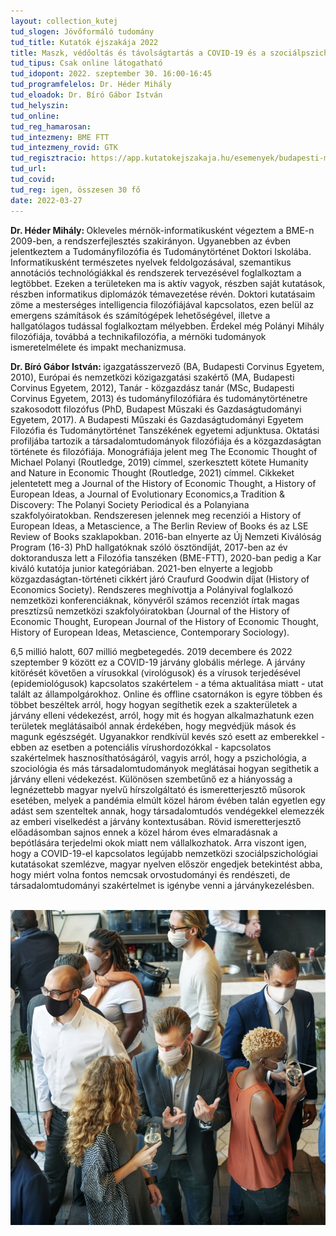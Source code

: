 ```yaml
---
layout: collection_kutej
tud_slogen: Jövőformáló tudomány
tud_title: Kutatók éjszakája 2022
title: Maszk, védőoltás és távolságtartás a COVID-19 és a szociálpszichológia
tud_tipus: Csak online látogatható
tud_idopont: 2022. szeptember 30. 16:00-16:45
tud_programfelelos: Dr. Héder Mihály
tud_eloadok: Dr. Bíró Gábor István
tud_helyszin:
tud_online:
tud_reg_hamarosan:
tud_intezmeny: BME FTT
tud_intezmeny_rovid: GTK
tud_regisztracio: https://app.kutatokejszakaja.hu/esemenyek/budapesti-muszaki-es-gazdasagtudomanyi-egyetem/maszk-vedooltas-es-tavolsagtartas-a-covid-19-es-a-szocialpszichologia
tud_url:
tud_covid:
tud_reg: igen, összesen 30 fő
date: 2022-03-27
---
```

<b>Dr. Héder Mihály: </b> Okleveles mérnök-informatikusként végeztem a BME-n 2009-ben, a rendszerfejlesztés szakirányon. Ugyanebben az évben jelentkeztem a Tudományfilozófia és Tudománytörténet Doktori Iskolába. Informatikusként természetes nyelvek feldolgozásával, szemantikus annotációs technológiákkal és rendszerek tervezésével foglalkoztam a legtöbbet. Ezeken a területeken ma is aktív vagyok, részben saját kutatások, részben informatikus diplomázók témavezetése révén. Doktori kutatásaim zöme a mesterséges intelligencia filozófiájával kapcsolatos, ezen belül az emergens számítások és számítógépek lehetőségével, illetve a hallgatólagos tudással foglalkoztam mélyebben. Érdekel még Polányi Mihály filozófiája, továbbá a technikafilozófia, a mérnöki tudományok ismeretelmélete és impakt mechanizmusa.

<b>Dr. Bíró Gábor István: </b>igazgatásszervező (BA, Budapesti Corvinus Egyetem, 2010), Európai és nemzetközi közigazgatási szakértő (MA, Budapesti Corvinus Egyetem, 2012), Tanár - közgazdász tanár (MSc, Budapesti Corvinus Egyetem, 2013) és tudományfilozófiára és tudománytörténetre szakosodott filozófus (PhD, Budapest Műszaki és Gazdaságtudományi Egyetem, 2017). A Budapesti Műszaki és Gazdaságtudományi Egyetem Filozófia és Tudománytörténet Tanszékének egyetemi adjunktusa. Oktatási profiljába tartozik a társadalomtudományok filozófiája és a közgazdaságtan története és filozófiája. Monográfiája jelent meg The Economic Thought of Michael Polanyi (Routledge, 2019) címmel, szerkesztett kötete Humanity and Nature in Economic Thought (Routledge, 2021) címmel. Cikkeket jelentetett meg a Journal of the History of Economic Thought, a History of European Ideas, a Journal of Evolutionary Economics,a Tradition & Discovery: The Polanyi Society Periodical és a Polanyiana szakfolyóiratokban. Rendszeresen jelennek meg recenziói a History of European Ideas, a Metascience, a The Berlin Review of Books és az LSE Review of Books szaklapokban. 2016-ban elnyerte az Új Nemzeti Kiválóság Program (16-3) PhD hallgatóknak szóló ösztöndíját, 2017-ben az év doktorandusza lett a Filozófia tanszéken (BME-FTT), 2020-ban pedig a Kar kiváló kutatója junior kategóriában. 2021-ben elnyerte a legjobb közgazdaságtan-történeti cikkért járó Craufurd Goodwin díjat (History of Economics Society). Rendszeres meghívottja a Polányival foglalkozó nemzetközi konferenciáknak, könyvéről számos recenziót írtak magas presztízsű nemzetközi szakfolyóiratokban (Journal of the History of Economic Thought, European Journal of the History of Economic Thought, History of European Ideas, Metascience, Contemporary Sociology).


6,5 millió halott, 607 millió megbetegedés. 2019 decembere és 2022 szeptember 9 között ez a COVID-19 járvány globális mérlege. A járvány kitörését követően a vírusokkal (virológusok) és a vírusok terjedésével (epidemiológusok) kapcsolatos szakértelem - a téma aktualitása miatt - utat talált az állampolgárokhoz. Online és offline csatornákon is egyre többen és többet beszéltek arról, hogy hogyan segíthetik ezek a szakterületek a járvány elleni védekezést, arról, hogy mit és hogyan alkalmazhatunk ezen területek meglátásaiból annak érdekében, hogy megvédjük mások és magunk egészségét. Ugyanakkor rendkívül kevés szó esett az emberekkel - ebben az esetben a potenciális vírushordozókkal - kapcsolatos szakértelmek hasznosíthatóságáról, vagyis arról, hogy a pszichológia, a szociológia és más társadalomtudományok meglátásai hogyan segíthetik a járvány elleni védekezést. Különösen szembetűnő ez a hiányosság a legnézettebb magyar nyelvű hírszolgáltató és ismeretterjesztő műsorok esetében, melyek a pandémia elmúlt közel három évében talán egyetlen egy adást sem szenteltek annak, hogy társadalomtudós vendégekkel elemezzék az emberi viselkedést a járvány kontextusában. Rövid ismeretterjesztő előadásomban sajnos ennek a közel három éves elmaradásnak a bepótlására terjedelmi okok miatt nem vállalkozhatok. Arra viszont igen, hogy a COVID-19-el kapcsolatos legújabb nemzetközi szociálpszichológiai kutatásokat szemlézve, magyar nyelven először engedjek betekintést abba, hogy miért volna fontos nemcsak orvostudományi és rendészeti, de társadalomtudományi szakértelmet is igénybe venni a járványkezelésben.


<br>
<img src="images/covid_19_bme_ftt.jpg" max-width="500" class="center">  

